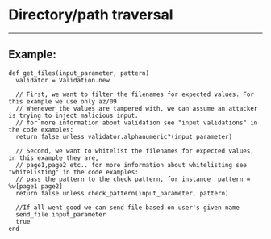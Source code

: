 # Directory/path traversal
-------

## Example:

      
    def get_files(input_parameter, pattern)
      validator = Validation.new

      // First, we want to filter the filenames for expected values. For this example we use only az/09
      // Whenever the values are tampered with, we can assume an attacker is trying to inject malicious input.
      // for more information about validation see "input validations" in the code examples:
      return false unless validator.alphanumeric?(input_parameter)

      // Second, we want to whitelist the filenames for expected values, in this example they are,
      // page1,page2 etc.. for more information about whitelisting see "whitelisting" in the code examples:
      // pass the pattern to the check pattern, for instance  pattern = %w[page1 page2]
      return false unless check_pattern(input_parameter, pattern)

      //If all went good we can send file based on user's given name
      send_file input_parameter
      true
    end
